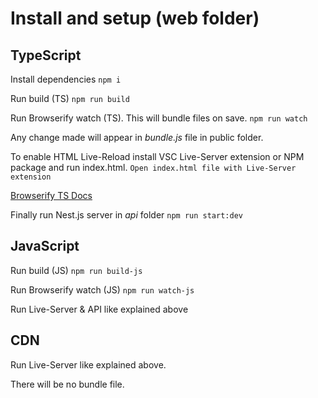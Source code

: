 
# Install and setup (web folder)

## TypeScript

Install dependencies
```npm i```

Run build (TS)
```npm run build```

Run Browserify watch (TS). This will bundle files on save.
```npm run watch```

Any change made will appear in *bundle.js* file in public folder.

To enable HTML Live-Reload install VSC Live-Server extension or NPM package and run index.html.
```Open index.html file with Live-Server extension```

[Browserify TS Docs](https://www.typescriptlang.org/docs/handbook/integrating-with-build-tools.html)

Finally run Nest.js server in *api* folder
```npm run start:dev```

## JavaScript

Run build (JS)
```npm run build-js```

Run Browserify watch (JS)
```npm run watch-js```

Run Live-Server & API like explained above

## CDN

Run Live-Server like explained above.

There will be no bundle file.
